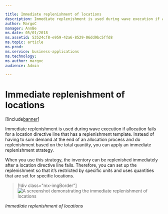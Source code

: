 ```yaml
---

title: Immediate replenishment of locations
description: Immediate replenishment is used during wave execution if allocation fails for a location directive line that has a replenishment template.
author: MargoC
manager: AnnBe
ms.date: 05/01/2018
ms.assetid: 53524cf8-e959-42a6-8529-06dd9bc5ffd8
ms.topic: article
ms.prod: 
ms.service: business-applications
ms.technology: 
ms.author: margoc
audience: Admin

---
```

#  Immediate replenishment of locations




[!include[banner](../../includes/banner.md)]

Immediate replenishment is used during wave execution if allocation fails for a
location directive line that has a replenishment template. Instead of having to
sum demand at the end of an allocation process and do replenishment based on the
total quantity, you can apply an immediate replenishment strategy.

When you use this strategy, the inventory can be replenished immediately after a
location directive line fails. Therefore, you can set up the replenishment so
that it’s restricted by specific units and uses quantities that are set for
specific locations.

> [!div class="mx-imgBorder"] 
> ![A screenshot demonstrating the immediate replenishment of locations
](media/immediate-replenishment-locations-1.png "A screenshot demonstrating the immediate replenishment of locations
")
<!-- FO_Immediate_replenishment_of_locations_A.png -->


*Immediate replenishment of locations*

